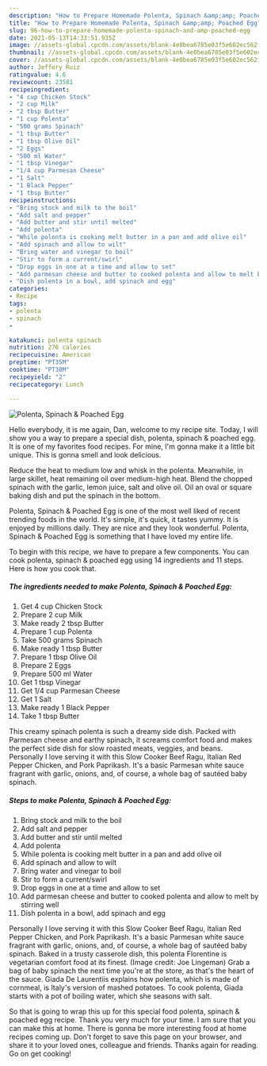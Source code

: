 ```yaml
---
description: "How to Prepare Homemade Polenta, Spinach &amp;amp; Poached Egg"
title: "How to Prepare Homemade Polenta, Spinach &amp;amp; Poached Egg"
slug: 96-how-to-prepare-homemade-polenta-spinach-and-amp-poached-egg
date: 2021-05-13T14:33:51.935Z
image: //assets-global.cpcdn.com/assets/blank-4e0bea6785e03f5e602ec562f230caae08da540cada707380b4fe1bbebba43da.png
thumbnail: //assets-global.cpcdn.com/assets/blank-4e0bea6785e03f5e602ec562f230caae08da540cada707380b4fe1bbebba43da.png
cover: //assets-global.cpcdn.com/assets/blank-4e0bea6785e03f5e602ec562f230caae08da540cada707380b4fe1bbebba43da.png
author: Jeffery Ruiz
ratingvalue: 4.6
reviewcount: 23581
recipeingredient:
- "4 cup Chicken Stock"
- "2 cup Milk"
- "2 tbsp Butter"
- "1 cup Polenta"
- "500 grams Spinach"
- "1 tbsp Butter"
- "1 tbsp Olive Oil"
- "2 Eggs"
- "500 ml Water"
- "1 tbsp Vinegar"
- "1/4 cup Parmesan Cheese"
- "1 Salt"
- "1 Black Pepper"
- "1 tbsp Butter"
recipeinstructions:
- "Bring stock and milk to the boil"
- "Add salt and pepper"
- "Add butter and stir until melted"
- "Add polenta"
- "While polenta is cooking melt butter in a pan and add olive oil"
- "Add spinach and allow to wilt"
- "Bring water and vinegar to boil"
- "Stir to form a current/swirl"
- "Drop eggs in one at a time and allow to set"
- "Add parmesan cheese and butter to cooked polenta and allow to melt by stirring well"
- "Dish polenta in a bowl, add spinach and egg"
categories:
- Recipe
tags:
- polenta
- spinach
- 

katakunci: polenta spinach  
nutrition: 276 calories
recipecuisine: American
preptime: "PT35M"
cooktime: "PT30M"
recipeyield: "2"
recipecategory: Lunch

---
```



![Polenta, Spinach &amp; Poached Egg](//assets-global.cpcdn.com/assets/blank-4e0bea6785e03f5e602ec562f230caae08da540cada707380b4fe1bbebba43da.png)

Hello everybody, it is me again, Dan, welcome to my recipe site. Today, I will show you a way to prepare a special dish, polenta, spinach &amp; poached egg. It is one of my favorites food recipes. For mine, I'm gonna make it a little bit unique. This is gonna smell and look delicious.

Reduce the heat to medium low and whisk in the polenta. Meanwhile, in large skillet, heat remaining oil over medium-high heat. Blend the chopped spinach with the garlic, lemon juice, salt and olive oil. Oil an oval or square baking dish and put the spinach in the bottom.

Polenta, Spinach &amp; Poached Egg is one of the most well liked of recent trending foods in the world. It's simple, it's quick, it tastes yummy. It is enjoyed by millions daily. They are nice and they look wonderful. Polenta, Spinach &amp; Poached Egg is something that I have loved my entire life.


To begin with this recipe, we have to prepare a few components. You can cook polenta, spinach &amp; poached egg using 14 ingredients and 11 steps. Here is how you cook that.

<!--inarticleads1-->

##### The ingredients needed to make Polenta, Spinach &amp; Poached Egg:

1. Get 4 cup Chicken Stock
1. Prepare 2 cup Milk
1. Make ready 2 tbsp Butter
1. Prepare 1 cup Polenta
1. Take 500 grams Spinach
1. Make ready 1 tbsp Butter
1. Prepare 1 tbsp Olive Oil
1. Prepare 2 Eggs
1. Prepare 500 ml Water
1. Get 1 tbsp Vinegar
1. Get 1/4 cup Parmesan Cheese
1. Get 1 Salt
1. Make ready 1 Black Pepper
1. Take 1 tbsp Butter


This creamy spinach polenta is such a dreamy side dish. Packed with Parmesan cheese and earthy spinach, it screams comfort food and makes the perfect side dish for slow roasted meats, veggies, and beans. Personally I love serving it with this Slow Cooker Beef Ragu, Italian Red Pepper Chicken, and Pork Paprikash. It&#39;s a basic Parmesan white sauce fragrant with garlic, onions, and, of course, a whole bag of sautéed baby spinach. 

<!--inarticleads2-->

##### Steps to make Polenta, Spinach &amp; Poached Egg:

1. Bring stock and milk to the boil
1. Add salt and pepper
1. Add butter and stir until melted
1. Add polenta
1. While polenta is cooking melt butter in a pan and add olive oil
1. Add spinach and allow to wilt
1. Bring water and vinegar to boil
1. Stir to form a current/swirl
1. Drop eggs in one at a time and allow to set
1. Add parmesan cheese and butter to cooked polenta and allow to melt by stirring well
1. Dish polenta in a bowl, add spinach and egg


Personally I love serving it with this Slow Cooker Beef Ragu, Italian Red Pepper Chicken, and Pork Paprikash. It&#39;s a basic Parmesan white sauce fragrant with garlic, onions, and, of course, a whole bag of sautéed baby spinach. Baked in a trusty casserole dish, this polenta Florentine is vegetarian comfort food at its finest. (Image credit: Joe Lingeman) Grab a bag of baby spinach the next time you&#39;re at the store, as that&#39;s the heart of the sauce. Giada De Laurentiis explains how polenta, which is made of cornmeal, is Italy&#39;s version of mashed potatoes. To cook polenta, Giada starts with a pot of boiling water, which she seasons with salt. 

So that is going to wrap this up for this special food polenta, spinach &amp; poached egg recipe. Thank you very much for your time. I am sure that you can make this at home. There is gonna be more interesting food at home recipes coming up. Don't forget to save this page on your browser, and share it to your loved ones, colleague and friends. Thanks again for reading. Go on get cooking!

